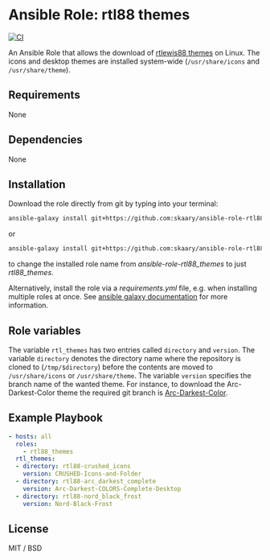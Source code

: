 # Ansible Role: rtl88 themes
[![CI](https://github.com/skaary/ansible-role-rtl88_themes/actions/workflows/ci.yml/badge.svg?branch=main&event=push)](https://github.com/skaary/ansible-role-rtl88_themes/actions?query=workflow%3Ci)

An Ansible Role that allows the download of [rtlewis88 themes](https://github.com/rtlewis88/) on Linux. The icons and desktop themes are installed system-wide (`/usr/share/icons` and `/usr/share/theme`).

## Requirements

None

## Dependencies

None

## Installation

Download the role directly from git by typing into your terminal:

```bash
ansible-galaxy install git+https://github.com:skaary/ansible-role-rtl88_themes.git
```

or

```bash
ansible-galaxy install git+https://github.com:skaary/ansible-role-rtl88_themes.git,,rtl88_themes
```

to change the installed role name from *ansible-role-rtl88_themes* to just  *rtl88_themes*.

Alternatively, install the role via a *requirements.yml* file, e.g. when installing multiple roles at once. See [ansible galaxy documentation](https://galaxy.ansible.com/docs/using/installing.html#installing-multiple-roles-from-a-file) for more information.

## Role variables

The variable `rtl_themes` has two entries called `directory` and `version`. The variable `directory` denotes the directory name where the repository is cloned to (`/tmp/$directory`) before the contents are moved to `/usr/share/icons` or `/usr/share/theme`. The variable `version` specifies the branch name of the wanted theme. For instance, to download the Arc-Darkest-Color theme the required git branch is [Arc-Darkest-Color](https://github.com/rtlewis88/rtl88-Themes/tree/Arc-Darkest-COLORS-Complete-Desktop).

## Example Playbook

```yaml
- hosts: all
  roles:
    - rtl88_themes
  rtl_themes:
  - directory: rtl88-crushed_icons
    version: CRUSHED-Icons-and-Folder
  - directory: rtl88-arc_darkest_complete
    version: Arc-Darkest-COLORS-Complete-Desktop
  - directory: rtl88-nord_black_frost
    version: Nord-Black-Frost
```

## License

MIT / BSD
